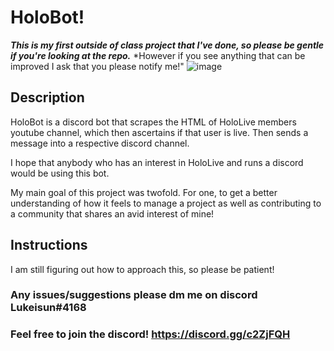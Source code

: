 # HoloBot!
***This is my first outside of class project that I've done, so please be gentle if you're looking at the repo.***
*However if you see anything that can be improved I ask that you please notify me!"
![image](https://imgur.com/LRRYAjQ.png)

## Description
HoloBot is a discord bot that scrapes the HTML of HoloLive members
youtube channel, which then ascertains if that user is live. Then sends
a message into a respective discord channel.

I hope that anybody who has an interest in HoloLive and runs a
discord would be using this bot.

My main goal of this project was twofold. For one, to get a
better understanding of how it feels to manage a project as well as
contributing to a community that shares an avid interest of mine!

## Instructions

I am still figuring out how to approach this, so please be patient!

### Any issues/suggestions please dm me on discord Lukeisun#4168
### Feel free to join the discord! https://discord.gg/c2ZjFQH

